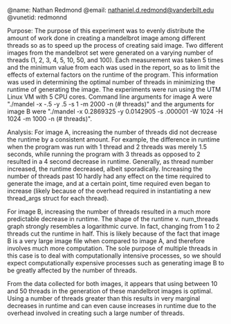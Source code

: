 @name: Nathan Redmond
@email: nathaniel.d.redmond@vanderbilt.edu
@vunetid: redmonnd

Purpose: 
The purpose of this experiment was to evenly distribute the amount of work done in creating a mandelbrot image among different threads so as to speed up the process of creating said image. Two different images from the mandelbrot set were generated on a varying number of threads (1, 2, 3, 4, 5, 10, 50, and 100). Each measurement was taken 5 times and the minimum value from each was used in the report, so as to limit the effects of external factors on the runtime of the program. This information was used in determining the optimal number of threads in minimizing the runtime of generating the image. The experiments were run using the UTM Linux VM with 5 CPU cores. Command line arguments for image A were "./mandel -x -.5 -y .5 -s 1 -m 2000 -n (# threads)" and the arguments for image B were "./mandel -x 0.2869325 -y 0.0142905 -s .000001 -W 1024 -H 1024 -m 1000 -n (# threads)". 

Analysis:
For image A, increasing the number of threads did not decrease the runtime by a consistent amount. For example, the difference in runtime when the program was run with 1 thread and 2 threads was merely 1.5 seconds, while running the program with 3 threads as opposed to 2 resulted in a 4 second decrease in runtime. Generally, as thread number increased, the runtime decreased, albeit sporadically. Increasing the number of threads past 10 hardly had any effect on the time required to generate the image, and at a certain point, time required even began to increase (likely because of the overhead required in instantiating a new thread_args struct for each thread).

For image B, increasing the number of threads resulted in a much more predictable decrease in runtime. The shape of the runtime v. num_threads graph strongly resembles a logarithmic curve. In fact, changing from 1 to 2 threads cut the runtime in half. This is likely because of the fact that image B is a very large image file when compared to image A, and therefore involves much more computation. The sole purpose of multiple threads in this case is to deal with computationally intensive processes, so we should expect computationally expensive processes such as generating image B to be greatly affected by the number of threads. 

From the data collected for both images, it appears that using between 10 and 50 threads in the generation of these mandelbrot images is optimal. Using a number of threads greater than this results in very marginal decreases in runtime and can even cause increases in runtime due to the overhead involved in creating such a large number of threads. 
 
